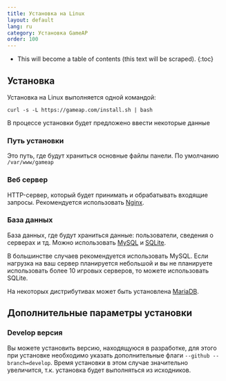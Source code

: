 ```yaml
---
title: Установка на Linux
layout: default
lang: ru
category: Установка GameAP
order: 100
---
```


* This will become a table of contents (this text will be scraped).
{:toc}


## Установка

Установка на Linux выполняется одной командой:
```shell
curl -s -L https://gameap.com/install.sh | bash
```

В процессе установки будет предложено ввести некоторые данные

### Путь установки

Это путь, где будут храниться основные файлы панели.
По умолчанию `/var/www/gameap`

### Веб сервер

HTTP-сервер, который будет принимать и обрабатывать входящие запросы.
Рекомендуется использовать [Nginx](https://www.nginx.com/).

### База данных

База данных, где будут храниться данные: пользователи, сведения о серверах и тд.
Можно использовать [MySQL](https://www.mysql.com/) и [SQLite](https://www.sqlite.org/).

В большинстве случаев рекомендуется использовать MySQL.
Если нагрузка на ваш сервер планируется небольшой и вы не планируете использовать более 10 игровых серверов,
то можете использовать SQLite.

На некоторых дистрибутивах может быть установлена [MariaDB](https://mariadb.org/).

## Дополнительные параметры установки

### Develop версия

Вы можете установить версию, находящуюся в разработке, для этого при установке необходимо
указать дополнительные флаги `--github --branch=develop`.
Время установки в этом случае значительно увеличится, т.к. установка
будет выполняться из исходников.